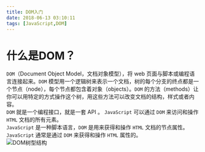 ```yaml
---
title: DOM入门
date: 2018-06-13 03:10:11
tags: [JavaScript,DOM]
---
```

# 什么是DOM？
`DOM`（Document Object Model，文档对象模型），将 web 页面与脚本或编程语言连接起来。`DOM` 模型用一个逻辑树来表示一个文档，树的每个分支的终点都是一个节点（node），每个节点都包含着对象（objects）。`DOM` 的方法（methods）让你可以用特定的方式操作这个树，用这些方法可以改变文档的结构，样式或者内容。  
`DOM` 就是一个编程接口，就是一套 API 。
`JavaScript` 可以通过 `DOM` 来访问和操作 `HTML` 文档的所有元素。  
`JavaScript` 是一种脚本语言，`DOM` 是用来获得和操作 `HTML` 文档的节点属性。`JavaScript` 通常是通过 `DOM` 来获得和操作 `HTML` 属性的。  
![DOM树型结构](http://p69er22kd.bkt.clouddn.com/server_browser.png) 